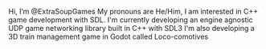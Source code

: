 Hi, I’m @ExtraSoupGames
My pronouns are He/Him,
I am interested in C++ game development with SDL.
I'm currently developing an engine agnostic UDP game networking library built in C++ with SDL3
I'm also developing a 3D train management game in Godot called Loco-comotives
